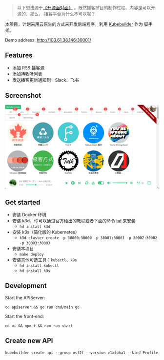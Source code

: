 > 以下想法源于[《开源面对面》](https://github.com/opensource-f2f/episode) 。既然播客节目的制作过程、内容是可以开源的，那么，
> 播客平台为什么不可以呢？

本项目，计划采用云原生的方式来开发后端程序，利用 [Kubebuilder](https://github.com/kubernetes-sigs/kubebuilder) 作为
脚手架。

Demo address: http://103.61.38.146:30001/

## Features
* 添加 RSS 播客源
* 添加待收听列表
* 发送播客更新通知到：Slack、飞书

## Screenshot

<img src="./ui/static/open-podcasts-screenshot.png"></img>

## Get started

* 安装 Docker 环境
* 安装 k3d，你可以通过官方给出的教程或者下面的命令 [hd](https://github.com/LinuxSuRen/http-downloader/) 来安装
  * `hd install k3d`
* 安装 k3s（简化版的 Kubernetes）
  * `k3d cluster create -p 30000:30000 -p 30001:30001 -p 30002:30002 -p 30003:30003`
* 安装本项目
  * `make deploy`
* 安装其他可选工具：`kubectl`、`k9s`
  * `hd install kubectl`
  * `hd install k9s`

## Development

Start the APIServer:
```shell
cd apiserver && go run cmd/main.go
```

Start the front-end:
```shell
cd ui && npm i && npm run start
```

## Create new API

```shell
kubebuilder create api --group osf2f --version v1alpha1 --kind Profile
```
